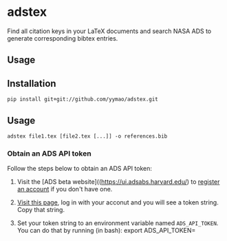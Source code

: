 # adstex
Find all citation keys in your LaTeX documents and search NASA ADS to generate corresponding bibtex entries.

## Usage

## Installation

    pip install git+git://github.com/yymao/adstex.git

## Usage

    adstex file1.tex [file2.tex [...]] -o references.bib

### Obtain an ADS API token
Follow the steps below to obtain an ADS API token:

1. Visit the [ADS beta website]((https://ui.adsabs.harvard.edu/) to [register an account](https://ui.adsabs.harvard.edu/#user/account/register) if you don't have one.

2. [Visit this page](https://ui.adsabs.harvard.edu/#user/settings/token), log in with your acconut and you will see a token string. Copy that string.

3. Set your token string to an environment variable named `ADS_API_TOKEN`. You can do that by running (in bash):
    export ADS_API_TOKEN=<your token string>


